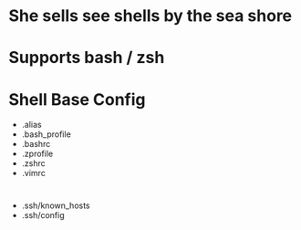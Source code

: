 # She sells see shells by the sea shore
# Supports bash / zsh
# Shell Base Config
- .alias
- .bash_profile
- .bashrc
- .zprofile
- .zshrc
- .vimrc

#
- .ssh/known_hosts
- .ssh/config


